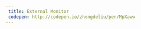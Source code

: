```yaml
---
 title: External Monitor                  
 codepen: http://codepen.io/zhongdeliu/pen/MpXaww 
---
```

